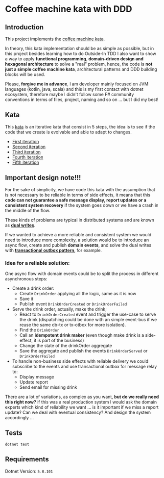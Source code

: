 # Coffee machine kata with DDD

## Introduction

This project implements the [coffee machine kata](https://simcap.github.io/coffeemachine/).

In theory, this kata implementation should be as simple as possible, but in this project besides learning how to do Outside-In TDD I also want to show a way to apply **functional programming, domain-driven design and hexagonal architecture** to solve a "real" problem, hence, the code is **not just a simple coffee machine kata**, architectural patterns and DDD building blocks will be used.

Please, **forgive me in advance**, I am developer mainly focused on JVM languages (kotlin, java, scala) and this is my first contact with dotnet ecosystem, therefore maybe I didn't follow some F# community conventions in terms of files, project, naming and so on ... but I did my best!

## Kata

This [kata](https://simcap.github.io/coffeemachine/) is an iterative kata that consist in 5 steps, the idea is to see if the code that we create is evolvable and able to adapt to changes.

- [First iteration](https://simcap.github.io/coffeemachine/cm-first-iteration.html)
- [Second iteration](https://simcap.github.io/coffeemachine/cm-second-iteration.html)
- [Third iteration](https://simcap.github.io/coffeemachine/cm-third-iteration.html)
- [Fourth iteration](https://simcap.github.io/coffeemachine/cm-fourth-iteration.html)
- [Fifth iteration](https://simcap.github.io/coffeemachine/cm-fifth-iteration.html)

## Important design note!!!

For the sake of simplicity, we have code this kata with the assumption that is not necessary to be reliable in terms of side effects, it means that this **code can not guarantee a safe message display, report updates or a consistent system recovery** if the system goes down or we have a crash in the middle of the flow.

These kinds of problems are typical in distributed systems and are known as [**dual writes**](https://thorben-janssen.com/dual-writes/).

If we wanted to achieve a more reliable and consistent system we would need to introduce more complexity, a solution would be to introduce an async flow, create and publish **domain events**, and solve the dual writes with [**transactional outbox pattern**](https://microservices.io/patterns/data/transactional-outbox.html), for example.

### Idea for a reliable solution:

One async flow with domain events could be to split the process in different asynchronous steps:
 
- Create a drink order:
    - Create `DrinkOrder` applying all the logic, same as it is now
    - Save it 
    - Publish event `DrinkOrderCreated` or `DrinkOrderFailed`
- Serve the drink order, actually, make the drink; 
    - React to `DrinkOrderCreated` event and trigger the use-case to serve the drink (dispatching could be done with an simple event-bus if we reuse the same db-tx or tx-otbox for more isolation).
    - Find the `DrinkOrder`
    - Call an **idempotent drink maker** (even though make drink is a side-effect, it is part of the business)
    - Change the state of the drinkOrder aggregate
    - Save the aggregate and publish the events `DrinkOrderServed` or `DrinkOrderFailed`
- To handle non-business side effects with reliable delivery we could subscribe to the events and use transactional outbox for message relay to:
    - Display message 
    - Update report
    - Send email for missing drink

There are a lot of variations, as complex as you want, **but do we really need this right now?** if this was a real production system I would ask the domain experts which kind of reliability we want ... is it important if we miss a report update? Can we deal with eventual consistency? And design the system accordingly ...

## Tests

```shell
dotnet test
```

## Requirements

 Dotnet Version: `5.0.101`
